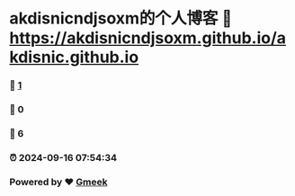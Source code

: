 # akdisnicndjsoxm的个人博客 :link: https://akdisnicndjsoxm.github.io/akdisnic.github.io 
### :page_facing_up: [1](https://akdisnicndjsoxm.github.io/akdisnic.github.io/tag.html) 
### :speech_balloon: 0 
### :hibiscus: 6 
### :alarm_clock: 2024-09-16 07:54:34 
### Powered by :heart: [Gmeek](https://github.com/Meekdai/Gmeek)

